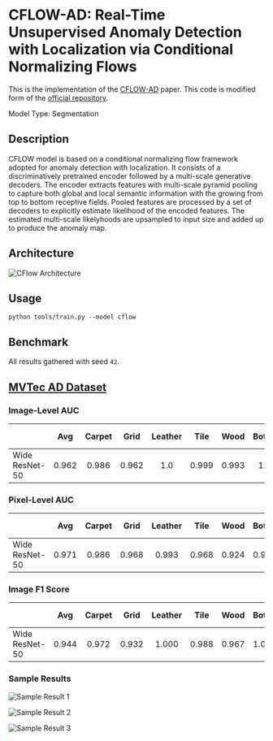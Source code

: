# CFLOW-AD: Real-Time Unsupervised Anomaly Detection with Localization via Conditional Normalizing Flows

This is the implementation of the [CFLOW-AD](https://arxiv.org/pdf/2107.12571v1.pdf) paper. This code is modified form of the [official repository](https://github.com/gudovskiy/cflow-ad).

Model Type: Segmentation

## Description

CFLOW model is based on a conditional normalizing flow framework adopted for anomaly detection with localization. It consists of a discriminatively pretrained encoder followed by a multi-scale generative decoders. The encoder extracts features with multi-scale pyramid pooling to capture both global and local semantic information with the growing from top to bottom receptive fields. Pooled features are processed by a set of decoders to explicitly estimate likelihood of the encoded features. The estimated multi-scale likelyhoods are upsampled to input size and added up to produce the anomaly map.

## Architecture

![CFlow Architecture](https://raw.githubusercontent.com/openvinotoolkit/anomalib/main/docs/source/images/cflow/architecture.jpg "CFlow Architecture")

## Usage

`python tools/train.py --model cflow`

## Benchmark

All results gathered with seed `42`.

## [MVTec AD Dataset](https://www.mvtec.com/company/research/datasets/mvtec-ad)

### Image-Level AUC

|                |  Avg  | Carpet | Grid  | Leather | Tile  | Wood  | Bottle | Cable | Capsule | Hazelnut | Metal Nut | Pill  | Screw | Toothbrush | Transistor | Zipper |
| -------------- | :---: | :----: | :---: | :-----: | :---: | :---: | :----: | :---: | :-----: | :------: | :-------: | :---: | :---: | :--------: | :--------: | :----: |
| Wide ResNet-50 | 0.962 | 0.986  | 0.962 |   1.0   | 0.999 | 0.993 |  1.0   | 0.893 |  0.945  |   1.0    |   0.995   | 0.924 | 0.908 |   0.897    |   0.943    | 0.984  |

### Pixel-Level AUC

|                |  Avg  | Carpet | Grid  | Leather | Tile  | Wood  | Bottle | Cable | Capsule | Hazelnut | Metal Nut | Pill  | Screw | Toothbrush | Transistor | Zipper |
| -------------- | :---: | :----: | :---: | :-----: | :---: | :---: | :----: | :---: | :-----: | :------: | :-------: | :---: | :---: | :--------: | :--------: | :----: |
| Wide ResNet-50 | 0.971 | 0.986  | 0.968 |  0.993  | 0.968 | 0.924 | 0.981  | 0.955 |  0.988  |  0.990   |   0.982   | 0.983 | 0.979 |   0.985    |   0.897    | 0.980  |

### Image F1 Score

|                |  Avg  | Carpet | Grid  | Leather | Tile  | Wood  | Bottle | Cable | Capsule | Hazelnut | Metal Nut | Pill  | Screw | Toothbrush | Transistor | Zipper |
| -------------- | :---: | :----: | :---: | :-----: | :---: | :---: | :----: | :---: | :-----: | :------: | :-------: | :---: | :---: | :--------: | :--------: | :----: |
| Wide ResNet-50 | 0.944 | 0.972  | 0.932 |  1.000  | 0.988 | 0.967 | 1.000  | 0.832 |  0.939  |  1.000   |   0.979   | 0.924 | 0.971 |   0.870    |   0.818    | 0.967  |

### Sample Results

![Sample Result 1](../../../../docs/source/images/cflow/results/0.png "Sample Result 1")

![Sample Result 2](../../../../docs/source/images/cflow/results/1.png "Sample Result 2")

![Sample Result 3](../../../../docs/source/images/cflow/results/2.png "Sample Result 3")
